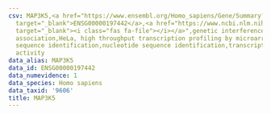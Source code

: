 ```yaml
---
csv: MAP3K5,<a href="https://www.ensembl.org/Homo_sapiens/Gene/Summary?db=core;g=ENSG00000197442"
  target="_blank">ENSG00000197442</a>,<a href="https://www.ncbi.nlm.nih.gov/pubmed/17216044"
  target="_blank"><i class="fas fa-file"></i></a>",genetic interference,functional
  association,HeLa, high throughput transcription profiling by microarray,nucleotide
  sequence identification,nucleotide sequence identification,transcriptional regulation,down-regulates
  activity
data_alias: MAP3K5
data_id: ENSG00000197442
data_numevidence: 1
data_species: Homo sapiens
data_taxid: '9606'
title: MAP3K5
---
```


